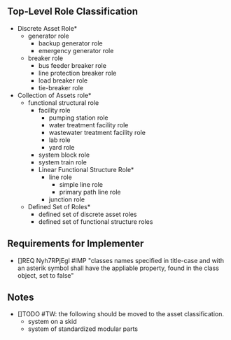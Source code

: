 ## Top-Level Role Classification

* Discrete Asset Role*
    * generator role
        * backup generator role
        * emergency generator role
    * breaker role
        * bus feeder breaker role
        * line protection breaker role
        * load breaker role
        * tie-breaker role
* Collection of Assets role*
    * functional structural role
        * facility role
            * pumping station role
            * water treatment facility role
            * wastewater treatment facility role
            * lab role
            * yard role
        * system block role
        * system train role
        * Linear Functional Structure Role*
            * line role
                * simple line role
                * primary path line role
            * junction role
    * Defined Set of Roles*
        * defined set of discrete asset roles
        * defined set of functional structure roles


## Requirements for Implementer

* []REQ Nyh7RPjEgl #IMP "classes names specified in title-case and with an asterik symbol shall have the appliable property, found in the class object, set to false"

## Notes

* []TODO #TW: the following should be moved to the asset classification. 
    * system on a skid 
    * system of standardized modular parts